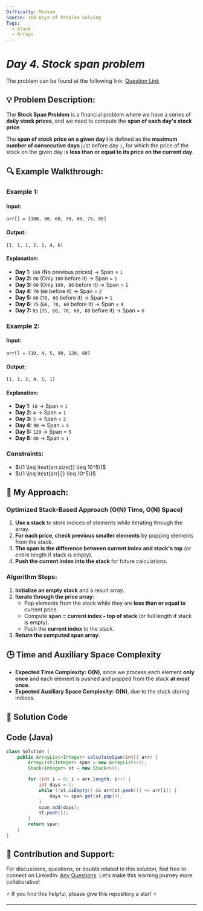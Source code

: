 ```yaml
---
Difficulty: Medium
Source: 160 Days of Problem Solving
Tags:
  - Stack
  - Arrays
---
```


#  _Day 4. Stock span problem_ 

The problem can be found at the following link: [Question Link](https://www.geeksforgeeks.org/batch/gfg-160-problems/track/stack-gfg-160/problem/stock-span-problem-1587115621)

## 💡 **Problem Description:**

The **Stock Span Problem** is a financial problem where we have a series of **daily stock prices**, and we need to compute the **span of each day's stock price**.

The **span of stock price on a given day i** is defined as the **maximum number of consecutive days** just before day `i`, for which the price of the stock on the given day is **less than or equal to its price on the current day**.

## 🔍 **Example Walkthrough:**

### **Example 1:**

#### **Input:**

```plaintext
arr[] = [100, 80, 60, 70, 60, 75, 85]
```

#### **Output:**

```plaintext
[1, 1, 1, 2, 1, 4, 6]
```

#### **Explanation:**

- **Day 1:** `100` (No previous prices) → Span = `1`
- **Day 2:** `80` (Only `100` before it) → Span = `1`
- **Day 3:** `60` (Only `100, 80` before it) → Span = `1`
- **Day 4:** `70` (`60` before it) → Span = `2`
- **Day 5:** `60` (`70, 60` before it) → Span = `1`
- **Day 6:** `75` (`60, 70, 60` before it) → Span = `4`
- **Day 7:** `85` (`75, 60, 70, 60, 80` before it) → Span = `6`

### **Example 2:**

#### **Input:**

```plaintext
arr[] = [10, 4, 5, 90, 120, 80]
```

#### **Output:**

```plaintext
[1, 1, 2, 4, 5, 1]
```

#### **Explanation:**

- **Day 1:** `10` → Span = `1`
- **Day 2:** `4` → Span = `1`
- **Day 3:** `5` → Span = `2`
- **Day 4:** `90` → Span = `4`
- **Day 5:** `120` → Span = `5`
- **Day 6:** `80` → Span = `1`

### **Constraints:**

- $\(1 \leq \text{arr.size()} \leq 10^5\)$
- $\(1 \leq \text{arr[i]} \leq 10^5\)$

## 🎯 **My Approach:**

### **Optimized Stack-Based Approach (O(N) Time, O(N) Space)**

1. **Use a stack** to store indices of elements while iterating through the array.
2. **For each price, check previous smaller elements** by popping elements from the stack.
3. **The span is the difference between current index and stack's top** (or entire length if stack is empty).
4. **Push the current index into the stack** for future calculations.

### **Algorithm Steps:**

1. **Initialize an empty stack** and a result array.
2. **Iterate through the price array**:
   - Pop elements from the stack while they are **less than or equal to** current price.
   - Compute **span = current index - top of stack** (or full length if stack is empty).
   - Push the **current index** to the stack.
3. **Return the computed span array**.

## 🕒 **Time and Auxiliary Space Complexity**

- **Expected Time Complexity:** **O(N)**, since we process each element **only once** and each element is pushed and popped from the stack **at most once**.
- **Expected Auxiliary Space Complexity:** **O(N)**, due to the stack storing indices.

## 📝 **Solution Code**

## **Code (Java)**

```java
class Solution {
    public ArrayList<Integer> calculateSpan(int[] arr) {
        ArrayList<Integer> span = new ArrayList<>();
        Stack<Integer> st = new Stack<>();

        for (int i = 0; i < arr.length; i++) {
            int days = 1;
            while (!st.isEmpty() && arr[st.peek()] <= arr[i]) {
                days += span.get(st.pop());
            }
            span.add(days);
            st.push(i);
        }
        return span;
    }
}
```

## 🎯 **Contribution and Support:**

For discussions, questions, or doubts related to this solution, feel free to connect on LinkedIn: [Any Questions](https://www.linkedin.com/in/sanjana-yadav007). Let’s make this learning journey more collaborative!

⭐ If you find this helpful, please give this repository a star! ⭐

---
